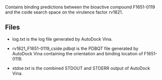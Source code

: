 Contains binding predictions between the bioactive compound F1651-0119 and the cside search space on the virulence factor rv1821.

## Files

- log.txt is the log file generated by AutoDock Vina.

- rv1821_F1651-0119_cside.pdbqt is the PDBQT file generated by AutoDock Vina containing the orientation and binding location of F1651-0119.

- stdoe.txt is the combined STDOUT and STDERR output of AutoDock Vina.

